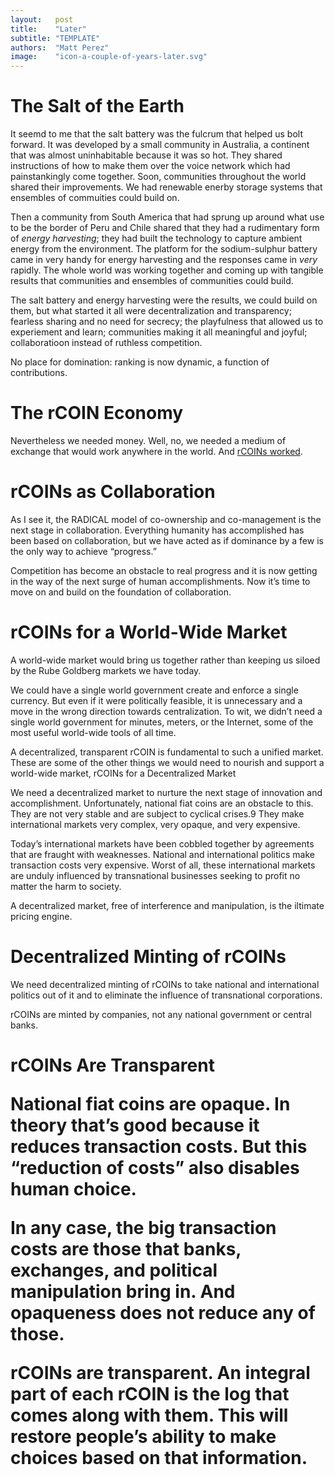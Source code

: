 ```yaml
---
layout:   post
title:    "Later"
subtitle: "TEMPLATE"
authors:  "Matt Perez"
image:    "icon-a-couple-of-years-later.svg"
---
```


<div style="display: none;">
 <p>It took effort, but it didn't take long. We were used to competition and domination, but it killed us. Restarting from near scratch actually helped.</p>
</div>

<h1>The Salt of the Earth</h1>
 <p>It seemd to me that the salt battery was the fulcrum that helped us bolt forward. It was developed by a small community in Australia, a continent that was almost uninhabitable because it was so hot. They shared instructions of how to make them over the voice network which had painstankingly come together. Soon, communities throughout the world shared their improvements. We had renewable enerby storage systems that ensembles of commuities could build on.</p>
 <p>Then a community from South America that had sprung up around what use to be the border of Peru and Chile shared that they had a rudimentary form of <em>energy harvesting</em>; they had built the technology to capture ambient energy from the environment. The platform for the sodium-sulphur battery came in very handy for energy harvesting and the responses came in <em>very</em> rapidly. The whole world was working together and coming up with tangible results that communities and ensembles of communities could build.</p>
 <p>The salt battery and energy harvesting were the results, we could build on them, but what started it all were decentralization and transparency; fearless sharing and no need for secrecy; the playfulness that allowed us to experiement and learn; communities making it all meaningful and joyful; collaboratioon instead of ruthless competition.</p>
 <p> No place for domination: ranking is now dynamic, a function of contributions.</p>

<h1>The rCOIN Economy</h1>
 <p>Nevertheless we needed money. Well, no, we needed a medium of exchange that would work anywhere in the world. And <a href="https://radicalcompanies.com/2022/05/07/rcoin.html" target="_blank">rCOINs worked</a>.</p>

<h1>rCOINs as Collaboration</h1>
 <p>As I see it, the RADICAL model of co-ownership and co-management is the next stage in collaboration. Everything humanity has accomplished has been based on collaboration, but we have acted as if dominance by a few is the only way to achieve “progress.”</p>
 <p>Competition has become an obstacle to real progress and it is now getting in the way of the next surge of human accomplishments. Now it’s time to move on and build on the foundation of collaboration.</p>

<h1>rCOINs for a World-Wide Market</h1>
 <p>A world-wide market would bring us together rather than keeping us siloed by the Rube Goldberg markets we have today.</p>
 <p>We could have a single world government create and enforce a single currency. But even if it were politically feasible, it is unnecessary and a move in the wrong direction towards centralization. To wit, we didn’t need a single world government for minutes, meters, or the Internet, some of the most useful world-wide tools of all time.</p>
 <p>A decentralized, transparent rCOIN is fundamental to such a unified market. These are some of the other things we would need to nourish and support a world-wide market,
rCOINs for a Decentralized Market</p>
 <p>We need a decentralized market to nurture the next stage of innovation and accomplishment. Unfortunately, national fiat coins are an obstacle to this. They are not very stable and are subject to cyclical crises.9 They make international markets very complex, very opaque, and very expensive.</p>
 <p>Today’s international markets have been cobbled together by agreements that are fraught with weaknesses. National and international politics make transaction costs very expensive. Worst of all, these international markets are unduly influenced by transnational businesses seeking to profit no matter the harm to society.</p>
 <p>A decentralized market, free of interference and manipulation, is the iltimate pricing engine.</p>

<h1>Decentralized Minting of rCOINs</h1>
 <p>We need decentralized minting of rCOINs to take national and international politics out of it and to eliminate the influence of transnational corporations.</p>
 <p>rCOINs are minted by companies, not any national government or central banks.</p>

<h1>rCOINs Are Transparent</p>
 <p>National fiat coins are opaque. In theory that’s good because it reduces transaction costs. But this “reduction of costs” also disables human choice.</p>
 <p>In any case, the big transaction costs are those that banks, exchanges, and political manipulation bring in. And opaqueness does not reduce any of those.</p>
 <p>rCOINs are transparent. An integral part of each rCOIN is the log that comes along with them. This will restore people’s ability to make choices based on that information.</p>